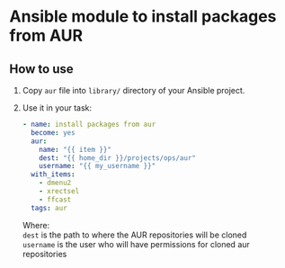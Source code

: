 # Ansible module to install packages from AUR

## How to use

1. Copy `aur` file into `library/` directory of your Ansible project.
2. Use it in your task:
   ```yaml
   - name: install packages from aur
     become: yes
     aur:
       name: "{{ item }}"
       dest: "{{ home_dir }}/projects/ops/aur"
       username: "{{ my_username }}"
     with_items:
       - dmenu2
       - xrectsel
       - ffcast
     tags: aur
   ```

   Where:  
     `dest` is the path to where the AUR repositories will be cloned  
     `username` is the user who will have permissions for cloned aur repositories
